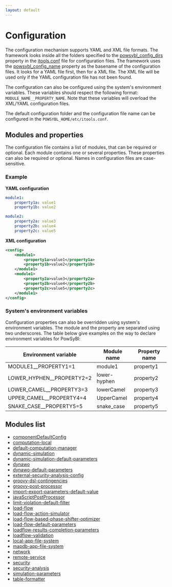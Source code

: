 ```yaml
---
layout: default
---
```


# Configuration

The configuration mechanism supports YAML and XML file formats. The framework looks inside all the folders specified to the [powsybl_config_dirs](../itools/index.md#configuration) property in the [itools.conf](../itools/index.md#configuration) file for configuration files. The framework uses the [powsybl_config_name](../itools/index.md#configuration) property as the basename of the configuration files. It looks for a YAML file first, then for a XML file. The XML file will be used only if the YAML configuration file has not been found.

The configuration can also be configured using the system's environment variables. These variables should respect the
following format: `MODULE_NAME__PROPERTY_NAME`. Note that these variables will overload the XML/YAML configuration files.

The default configuration folder and the configuration file name can be configured in the `POWSYBL_HOME/etc/itools.conf`.

## Modules and properties
The configuration file contains a list of modules, that can be required or optional. Each module contains one or
several properties. These properties can also be required or optional. Names in configuration files are case-sensitive.

### Example

**YAML configuration**
```yml
module1:
    property1a: value1
    property1b: value2

module2:
    property2a: value3
    property2b: value4
    property2c: value5
```

**XML configuration**
```xml
<config>
    <module1>
        <property1a>value1</property1a>
        <property1b>value2</property1b>
    </module1>
    <module1>
        <property2a>value3</property2a>
        <property2b>value4</property2b>
        <property2c>value5</property2c>
    </module1>
</config>
```

### System's environment variables
Configuration properties can also be overridden using system's environment variables. The module and the property are separated using two underscores. The table below give examples on the way to declare environment variables for PowSyBl:

| Environment variable | Module name | Property name |
| -------------------- | ----------- | ------------- |
| MODULE1__PROPERTY1=1 | module1 | property1 |
| LOWER_HYPHEN__PROPERTY2=2 | lower-hyphen | property2 |
| LOWER_CAMEL__PROPERTY3=3 | lowerCamel | property3 |
| UPPER_CAMEL__PROPERTY4=4 | UpperCamel | property4 |
| SNAKE_CASE__PROPERTY5=5 | snake_case | property5 |

## Modules list
- [componentDefaultConfig](componentDefaultConfig.md)
- [computation-local](computation-local.md)
- [default-computation-manager](default-computation-manager.md)
- [dynamic-simulation](dynamic-simulation.md)
- [dynamic-simulation-default-parameters](dynamic-simulation-default-parameters.md)
- [dynawo](dynawo.md)
- [dynawo-default-parameters](dynawo-default-parameters.md)
- [external-security-analysis-config](external-security-analysis-config.md)
- [groovy-dsl-contingencies](groovy-dsl-contingencies.md)
- [groovy-post-processor](../../grid/formats/import-post-processor.md#groovy-post-processor)
- [import-export-parameters-default-value](import-export-parameters-default-value.md)
- [javaScriptPostProcessor](../../grid/formats/import-post-processor.md#javascript-post-processor)
- [limit-violation-default-filter](limit-violation-default-filter.md)
- [load-flow](load-flow.md)
- [load-flow-action-simulator](load-flow-action-simulator.md)
- [load-flow-based-phase-shifter-optimizer](load-flow-based-phase-shifter-optimizer.md)
- [load-flow-default-parameters](load-flow-default-parameters.md)
- [loadflow-results-completion-parameters](loadflow-results-completion-parameters.md)
- [loadflow-validation](loadflow-validation.md)
- [local-app-file-system](local-app-file-system.md)
- [mapdb-app-file-system](mapdb-app-file-system.md)
- [network](network.md)
- [remote-service](remote-service.md)
- [security](security.md)
- [security-analysis](security-analysis.md)
- [simulation-parameters](simulation-parameters.md)
- [table-formatter](table-formatter.md)
